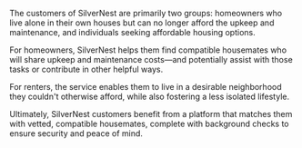 The customers of SilverNest are primarily two groups: homeowners who live alone in their own houses but can no longer afford the upkeep and maintenance, and individuals seeking affordable housing options.

For homeowners, SilverNest helps them find compatible housemates who will share upkeep and maintenance costs—and potentially assist with those tasks or contribute in other helpful ways.

For renters, the service enables them to live in a desirable neighborhood they couldn't otherwise afford, while also fostering a less isolated lifestyle.

Ultimately, SilverNest customers benefit from a platform that matches them with vetted, compatible housemates, complete with background checks to ensure security and peace of mind.